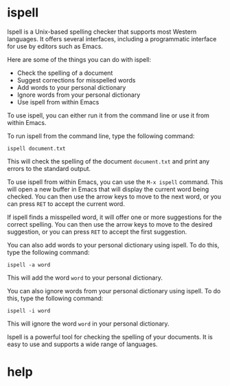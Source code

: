 # ispell

Ispell is a Unix-based spelling checker that supports most Western languages. It offers several interfaces, including a programmatic interface for use by editors such as Emacs.

Here are some of the things you can do with ispell:

* Check the spelling of a document
* Suggest corrections for misspelled words
* Add words to your personal dictionary
* Ignore words from your personal dictionary
* Use ispell from within Emacs

To use ispell, you can either run it from the command line or use it from within Emacs.

To run ispell from the command line, type the following command:

```
ispell document.txt
```

This will check the spelling of the document `document.txt` and print any errors to the standard output.

To use ispell from within Emacs, you can use the `M-x ispell` command. This will open a new buffer in Emacs that will display the current word being checked. You can then use the arrow keys to move to the next word, or you can press `RET` to accept the current word.

If ispell finds a misspelled word, it will offer one or more suggestions for the correct spelling. You can then use the arrow keys to move to the desired suggestion, or you can press `RET` to accept the first suggestion.

You can also add words to your personal dictionary using ispell. To do this, type the following command:

```
ispell -a word
```

This will add the word `word` to your personal dictionary.

You can also ignore words from your personal dictionary using ispell. To do this, type the following command:

```
ispell -i word
```

This will ignore the word `word` in your personal dictionary.

Ispell is a powerful tool for checking the spelling of your documents. It is easy to use and supports a wide range of languages.



# help 

```

```
